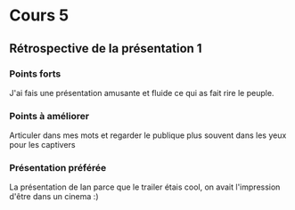 # Cours 5
## Rétrospective de la présentation 1

### Points forts
J'ai fais une présentation amusante et fluide ce qui as fait rire le peuple. 
### Points à améliorer
Articuler dans mes mots et regarder le publique plus souvent dans les yeux pour les captivers 
### Présentation préférée
La présentation de Ian parce que le trailer étais cool, on avait l'impression d'être dans un cinema :)
